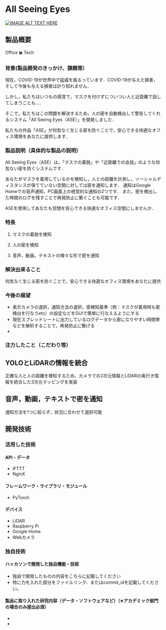 # All Seeing Eyes

[![IMAGE ALT TEXT HERE](https://jphacks.com/wp-content/uploads/2020/09/JPHACKS2020_ogp.jpg)](https://www.youtube.com/watch?v=G5rULR53uMk)

## 製品概要

Office ✖️ Tech

### 背景(製品開発のきっかけ、課題等）

現在，COVID-19が世界中で猛威を振るっています．COVID-19が与えた損害，そして今後も与える損害は計り知れません．

しかし，私たちはいつもの感覚で，マスクを付けずについつい人と近距離で話してしまうことも...．

そこで，私たちはこの問題を解決するため，人の密を自動検出して警告してくれるシステム「All Seeing Eyes（ASE）」を開発しました．

私たちの作品「ASE」が何気なく生じる密を防ぐことで，安心できる快適なオフィス環境をあなたに提供します．


### 製品説明（具体的な製品の説明）
All Seeing Eyes（ASE）は，「マスクの着脱」や「近距離での会話」のような何気ない密を防ぐシステムです．

あなたがマスクを着用しているかを検知し，人との距離を計測し，ソーシャルディスタンスが保てていない空間に対しては密を通知します．
通知はGoogle Homeでの音声通知，PC画面上の視覚的な通知の2つです．
また，密を検出した時間のログを残すことで再発防止に繋ぐことも可能です．

ASEを使用してあなたも空間を安心できる快適なオフィス空間にしませんか．

### 特長
1. マスクの着脱を検知

2. 人の密を検知

3. 音声，動画，テキストの様々な形で密を通知

### 解決出来ること
何気なく生じる密を防ぐことで，安心できる快適なオフィス環境をあなたに提供
### 今後の展望
* 表示カメラの選択，通知方法の選択，密検知基準（例：マスクが着用時も密検出を行なうetc）の設定などをGUIで簡単に行なえるようにする
* 現在スプレッドシートに出力しているログデータから密になりやすい時間帯などを解析することで，再発防止に繋げる
* 

### 注力したこと（こだわり等）
## YOLOとLiDARの情報を統合
正確な人と人の距離を検知するため，カメラでの2次元情報とLiDARの奥行き情報を統合した3次元マッピングを実装
## 音声，動画，テキストで密を通知
通知方法を1つに絞らず，状況に合わせて選択可能


## 開発技術
### 活用した技術
#### API・データ
* IFTTT
* NginX

#### フレームワーク・ライブラリ・モジュール
* PyTorch

#### デバイス
* LiDAR
* Raspberry Pi
* Google Home
* Webカメラ

### 独自技術
#### ハッカソンで開発した独自機能・技術
* 独自で開発したものの内容をこちらに記載してください
* 特に力を入れた部分をファイルリンク、またはcommit_idを記載してください。

#### 製品に取り入れた研究内容（データ・ソフトウェアなど）（※アカデミック部門の場合のみ提出必須）
* 
* 
